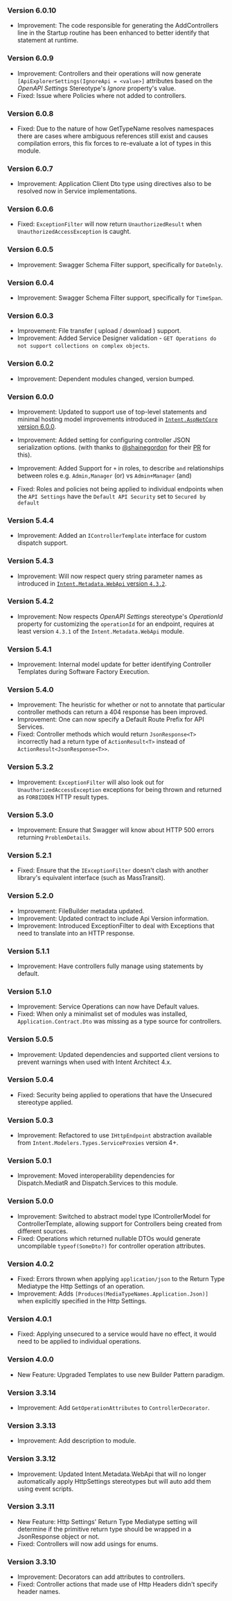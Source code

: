 ### Version 6.0.10

- Improvement: The code responsible for generating the AddControllers line in the Startup routine has been enhanced to better identify that statement at runtime.

### Version 6.0.9

- Improvement: Controllers and their operations will now generate `[ApiExplorerSettings(IgnoreApi = <value>]` attributes based on the _OpenAPI Settings_ Stereotype's _Ignore_ property's value.
- Fixed: Issue where Policies where not added to controllers.

### Version 6.0.8

- Fixed: Due to the nature of how GetTypeName resolves namespaces there are cases where ambiguous references still exist and causes compilation errors, this fix forces to re-evaluate a lot of types in this module.

### Version 6.0.7

- Improvement: Application Client Dto type using directives also to be resolved now in Service implementations.

### Version 6.0.6

- Fixed: `ExceptionFilter` will now return `UnauthorizedResult` when `UnauthorizedAccessException` is caught.

### Version 6.0.5

- Improvement: Swagger Schema Filter support, specifically for `DateOnly`.

### Version 6.0.4

- Improvement: Swagger Schema Filter support, specifically for `TimeSpan`.

### Version 6.0.3

- Improvement: File transfer ( upload / download ) support.
- Improvement: Added Service Designer validation - `GET Operations do not support collections on complex objects`.

### Version 6.0.2

- Improvement: Dependent modules changed, version bumped.

### Version 6.0.0

- Improvement: Updated to support use of top-level statements and minimal hosting model improvements introduced in [`Intent.AspNetCore` version 6.0.0](https://github.com/IntentArchitect/Intent.Modules.NET/blob/development/Modules/Intent.Modules.AspNetCore/release-notes.md#version-600).
- Improvement: Added setting for configuring controller JSON serialization options. (with thanks to [@shainegordon](https://github.com/shainegordon) for their [PR](https://github.com/IntentArchitect/Intent.Modules.NET/pull/11) for this).
- Improvement: Added Support for `+` in roles, to describe `and` relationships between roles e.g. `Admin,Manager` (or) vs `Admin+Manager` (and)

- Fixed: Roles and policies not being applied to individual endpoints when the `API Settings` have the `Default API Security` set to `Secured by default`
 

### Version 5.4.4

- Improvement: Added an `IControllerTemplate` interface for custom dispatch support.

### Version 5.4.3

- Improvement: Will now respect query string parameter names as introduced in [`Intent.Metadata.WebApi` version `4.3.2`](https://github.com/IntentArchitect/Intent.Modules/blob/development/Modules/Intent.Modules.Metadata.WebApi/release-notes.md#version-432).

### Version 5.4.2

- Improvement: Now respects _OpenAPI Settings_ stereotype's _OperationId_ property for customizing the `operationId` for an endpoint, requires at least version `4.3.1` of the `Intent.Metadata.WebApi` module.

### Version 5.4.1

- Improvement: Internal model update for better identifying Controller Templates during Software Factory Execution.

### Version 5.4.0

- Improvement: The heuristic for whether or not to annotate that particular controller methods can return a 404 response has been improved.
- Improvement: One can now specify a Default Route Prefix for API Services.
- Fixed: Controller methods which would return `JsonResponse<T>` incorrectly had a return type of `ActionResult<T>` instead of `ActionResult<JsonResponse<T>>`.

### Version 5.3.2

- Improvement: `ExceptionFilter` will also look out for `UnauthorizedAccessException` exceptions for being thrown and returned as `FORBIDDEN` HTTP result types. 

### Version 5.3.0

- Improvement: Ensure that Swagger will know about HTTP 500 errors returning `ProblemDetails`.

### Version 5.2.1

- Fixed: Ensure that the `IExceptionFilter` doesn't clash with another library's equivalent interface (such as MassTransit).

### Version 5.2.0

- Improvement: FileBuilder metadata updated.
- Improvement: Updated contract to include Api Version information.
- Improvement: Introduced ExceptionFilter to deal with Exceptions that need to translate into an HTTP response.

### Version 5.1.1

- Improvement: Have controllers fully manage using statements by default.

### Version 5.1.0

- Improvement: Service Operations can now have Default values.
- Fixed: When only a minimalist set of modules was installed, `Application.Contract.Dto` was missing as a type source for controllers.

### Version 5.0.5

- Improvement: Updated dependencies and supported client versions to prevent warnings when used with Intent Architect 4.x.

### Version 5.0.4

- Fixed: Security being applied to operations that have the Unsecured stereotype applied.

### Version 5.0.3

- Improvement: Refactored to use `IHttpEndpoint` abstraction available from `Intent.Modelers.Types.ServiceProxies` version 4+.

### Version 5.0.1

- Improvement: Moved interoperability dependencies for Dispatch.MediatR and Dispatch.Services to this module.

### Version 5.0.0

- Improvement: Switched to abstract model type IControllerModel for ControllerTemplate, allowing support for Controllers being created from different sources.
- Fixed: Operations which returned nullable DTOs would generate uncompilable `typeof(SomeDto?)` for controller operation attributes.

### Version 4.0.2

- Fixed: Errors thrown when applying `application/json` to the Return Type Mediatype the Http Settings of an operation.
- Improvement: Adds `[Produces(MediaTypeNames.Application.Json)]` when explicitly specified in the Http Settings.

### Version 4.0.1

- Fixed: Applying unsecured to a service would have no effect, it would need to be applied to individual operations.

### Version 4.0.0

- New Feature: Upgraded Templates to use new Builder Pattern paradigm.

### Version 3.3.14

- Improvement: Add `GetOperationAttributes` to `ControllerDecorator`.

### Version 3.3.13

- Improvement: Add description to module.


### Version 3.3.12

- Improvement: Updated Intent.Metadata.WebApi that will no longer automatically apply HttpSettings stereotypes but will auto add them using event scripts.

### Version 3.3.11

- New Feature: Http Settings' Return Type Mediatype setting will determine if the primitive return type should be wrapped in a JsonResponse object or not.
- Fixed: Controllers will now add usings for enums.

### Version 3.3.10

- Improvement: Decorators can add attributes to controllers.
- Fixed: Controller actions that made use of Http Headers didn't specify header names.